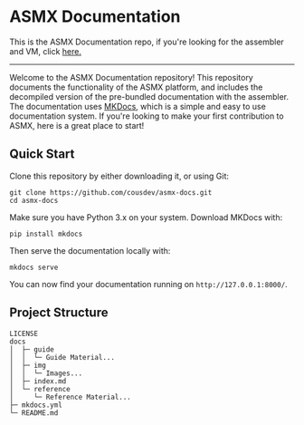 # ASMX Documentation
This is the ASMX Documentation repo, if you're looking for the assembler and VM, click [here.](https://github.com/cousdev/asmx/)

---

Welcome to the ASMX Documentation repository! This repository documents the functionality of the ASMX platform, and includes the decompiled version of the pre-bundled documentation with the assembler. The documentation uses [MKDocs](https://www.mkdocs.org/), which is a simple and easy to use documentation system. If you're looking to make your first contribution to ASMX, here is a great place to start!

## Quick Start
Clone this repository by either downloading it, or using Git:

```
git clone https://github.com/cousdev/asmx-docs.git
cd asmx-docs
```

Make sure you have Python 3.x on your system. Download MKDocs with:

```
pip install mkdocs
```

Then serve the documentation locally with:

```
mkdocs serve
```

You can now find your documentation running on `http://127.0.0.1:8000/`.

## Project Structure

```
LICENSE
docs
│  ├─ guide
│  │  └─ Guide Material...
│  ├─ img
│  │  └─ Images...
│  ├─ index.md
│  └─ reference
│     └─ Reference Material...
├─ mkdocs.yml
└─ README.md
```


